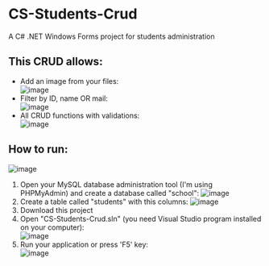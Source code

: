 # CS-Students-Crud
A C# .NET Windows Forms project for students administration

## This CRUD allows:

- Add an image from your files: <br>
 ![image](https://github.com/OscarChavez99/CS-Students-Crud/assets/80979314/de225d3d-f535-4598-82c5-4344b8ce647d)
- Filter by ID, name OR mail: <br>
  ![image](https://github.com/OscarChavez99/CS-Students-Crud/assets/80979314/f7cf8da1-ddb5-42fe-9a04-4a910a9eb62d)
- All CRUD functions with validations: <br>
  ![image](https://github.com/OscarChavez99/CS-Students-Crud/assets/80979314/9651f4b9-5388-4b71-a372-d8746915d790)

## How to run:

![image](https://github.com/OscarChavez99/CS-Students-Crud/assets/80979314/eafd91ec-2774-43de-92b4-95651fd44522)


1. Open your MySQL database administration tool (I'm using PHPMyAdmin) and create a database called "school":
  ![image](https://github.com/OscarChavez99/CS-Students-Crud/assets/80979314/fa62ac65-e534-46ca-8f66-3dc6c4852e12)
2. Create a table called "students" with this columns:
  ![image](https://github.com/OscarChavez99/CS-Students-Crud/assets/80979314/31eee76f-cc09-466b-95e4-cbf24c911b62)
3. Download this project
4. Open "CS-Students-Crud.sln" (you need Visual Studio program installed on your computer): <br>
  ![image](https://github.com/OscarChavez99/CS-Students-Crud/assets/80979314/3c96b4da-4bc2-4879-8a98-d2215721ea0e)
5. Run your application or press 'F5' key: <br>
  ![image](https://github.com/OscarChavez99/CS-Students-Crud/assets/80979314/e93b4c14-93a0-46ba-bf50-15e8bb704364)
